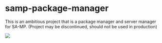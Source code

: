 # samp-package-manager

This is an ambitious project that is a package manager and server manager for SA-MP. (Project may be discontinued, should not be used in production)

![](https://i.imgur.com/7s1DVCI.png)
